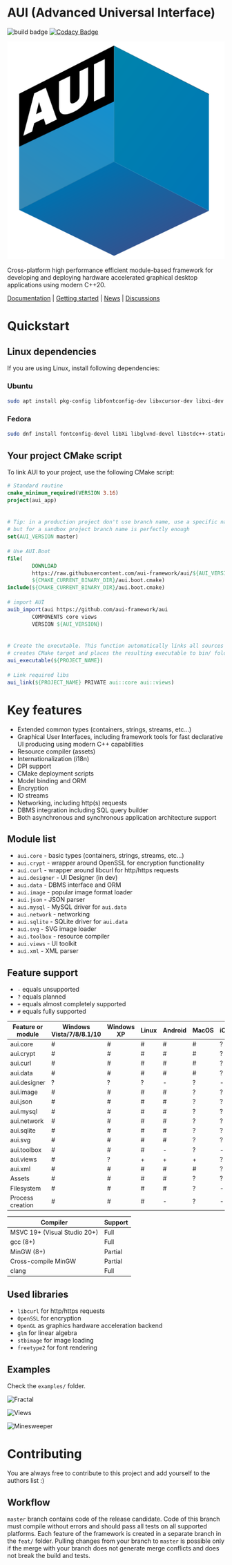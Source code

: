 # AUI (Advanced Universal Interface)
![build badge](https://github.com/Alex2772/aui/actions/workflows/build.yml/badge.svg)
[![Codacy Badge](https://app.codacy.com/project/badge/Grade/9b8d9c80909a49ad8f171bb13a3bc675)](https://www.codacy.com/gh/Alex2772/aui/dashboard?utm_source=github.com&amp;utm_medium=referral&amp;utm_content=Alex2772/aui&amp;utm_campaign=Badge_Grade)

![logo](https://raw.githubusercontent.com/aui-framework/aui/master/examples/AUI.Example.Views/assets/img/logo.svg)

Cross-platform high performance efficient module-based framework for developing and deploying hardware accelerated graphical desktop applications
using modern C++20.

[Documentation](https://aui-framework.github.io) | [Getting started](https://aui-framework.github.io/master/md_docs_Getting_started_with_AUI.html) | [News](https://github.com/aui-framework/aui/discussions/categories/announcements) | [Discussions](https://github.com/aui-framework/aui/discussions)

# Quickstart

## Linux dependencies

If you are using Linux, install following dependencies:

### Ubuntu
```bash
sudo apt install pkg-config libfontconfig-dev libxcursor-dev libxi-dev libxrandr-dev libglew-dev libstdc++-static libpulse-dev
```

### Fedora
```bash
sudo dnf install fontconfig-devel libXi libglvnd-devel libstdc++-static glew-devel pulseaudio-libs-devel
```

## Your project CMake script

To link AUI to your project, use the following CMake script:

```cmake
# Standard routine
cmake_minimum_required(VERSION 3.16)
project(aui_app)


# Tip: in a production project don't use branch name, use a specific name tag (i.e. v1.1.1),
# but for a sandbox project branch name is perfectly enough
set(AUI_VERSION master)

# Use AUI.Boot
file(
        DOWNLOAD
        https://raw.githubusercontent.com/aui-framework/aui/${AUI_VERSION}/aui.boot.cmake
        ${CMAKE_CURRENT_BINARY_DIR}/aui.boot.cmake)
include(${CMAKE_CURRENT_BINARY_DIR}/aui.boot.cmake)

# import AUI
auib_import(aui https://github.com/aui-framework/aui
        COMPONENTS core views
        VERSION ${AUI_VERSION})


# Create the executable. This function automatically links all sources from the src/ folder,
# creates CMake target and places the resulting executable to bin/ folder.
aui_executable(${PROJECT_NAME})

# Link required libs
aui_link(${PROJECT_NAME} PRIVATE aui::core aui::views)

```

# Key features
- Extended common types (containers, strings, streams, etc...)
- Graphical User Interfaces, including framework tools for fast declarative UI producing using modern C++ capabilities
- Resource compiler (assets)
- Internationalization (i18n)
- DPI support
- CMake deployment scripts
- Model binding and ORM
- Encryption
- IO streams
- Networking, including http(s) requests
- DBMS integration including SQL query builder
- Both asynchronous and synchronous application architecture support

## Module list
- `aui.core` - basic types (containers, strings, streams, etc...)
- `aui.crypt` - wrapper around OpenSSL for encryption functionality
- `aui.curl` - wrapper around libcurl for http/https requests
- `aui.designer` - UI Designer (in dev)
- `aui.data` - DBMS interface and ORM
- `aui.image` - popular image format loader 
- `aui.json` - JSON parser
- `aui.mysql` - MySQL driver for `aui.data`
- `aui.network` - networking
- `aui.sqlite` - SQLite driver for `aui.data`
- `aui.svg` - SVG image loader
- `aui.toolbox` - resource compiler
- `aui.views` - UI toolkit
- `aui.xml` - XML parser

## Feature support
 - `-` equals unsupported
 - `?` equals planned
 - `+` equals almost completely supported
 - `#` equals fully supported

| Feature or module | Windows Vista/7/8/8.1/10 | Windows XP | Linux | Android | MacOS | iOS |
|-------------------|--------------------------|------------|-------|---------|-------|-----|
| aui.core          |             #            |     #      |   #   |    #    |   #   |  ?  |
| aui.crypt         |             #            |     #      |   #   |    #    |   #   |  ?  |
| aui.curl          |             #            |     #      |   #   |    #    |   #   |  ?  |
| aui.data          |             #            |     #      |   #   |    #    |   #   |  ?  |
| aui.designer      |             ?            |     ?      |   ?   |    -    |   ?   |  -  |
| aui.image         |             #            |     #      |   #   |    #    |   ?   |  ?  |
| aui.json          |             #            |     #      |   #   |    #    |   ?   |  ?  |
| aui.mysql         |             #            |     #      |   #   |    #    |   ?   |  ?  |
| aui.network       |             #            |     #      |   #   |    #    |   ?   |  ?  |
| aui.sqlite        |             #            |     #      |   #   |    #    |   ?   |  ?  |
| aui.svg           |             #            |     #      |   #   |    #    |   ?   |  ?  |
| aui.toolbox       |             #            |     #      |   #   |    -    |   ?   |  -  |
| aui.views         |             #            |     ?      |   +   |    +    |   +   |  ?  |
| aui.xml           |             #            |     #      |   #   |    #    |   #   |  ?  |
| Assets            |             #            |     #      |   #   |    #    |   ?   |  ?  |
| Filesystem        |             #            |     #      |   #   |    #    |   ?   |  -  |
| Process creation  |             #            |     #      |   #   |    -    |   ?   |  -  |

| Compiler                     | Support |
|------------------------------|---------|
| MSVC 19+ (Visual Studio 20+) | Full    |
| gcc (8+)                     | Full    |
| MinGW (8+)                   | Partial |
| Cross-compile MinGW          | Partial |
| clang                        | Full    |

## Used libraries
- `libcurl` for http/https requests
- `OpenSSL` for encryption
- `OpenGL` as graphics hardware acceleration backend
- `glm` for linear algebra
- `stbimage` for image loading
- `freetype2` for font rendering


## Examples
Check the `examples/` folder.

![Fractal](https://sun9-42.userapi.com/impf/WruyOdMmMBrRfpjJ7QrhFepZj7obL3VMGxNSaw/Tr8XxKqdVV8.jpg?size=1261x740&quality=96&proxy=1&sign=f6b851a26a7c40a5f1c22367a34f4c71&type=album)

![Views](https://sun9-37.userapi.com/impg/1JYHdZ7PlYsCPvZnP3qeObUT4anFIH5GDghEEA/_JOtAwNfaLI.jpg?size=1261x1007&quality=96&sign=46300730d3b638ea9300e0238f8a511a&type=album)

![Minesweeper](https://sun9-10.userapi.com/impf/AW9aUF7nuKdkiOfEz7WtsKqhYARlwVaFb_qV0g/0EGtNBty3NI.jpg?size=392x481&quality=96&proxy=1&sign=adbaf47dada836ab25868abf8db9b9d5&type=album)

# Contributing
You are always free to contribute to this project and add yourself to the authors list :)
## Workflow
`master` branch contains code of the release candidate. Code of this branch must compile without errors and should pass
all tests on all supported platforms.
Each feature of the framework is created in a separate branch in the `feat/` folder. Pulling changes from your branch to
`master` is possible only if the merge with your branch does not generate merge conflicts and does not break the build
and tests.
